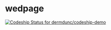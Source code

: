 wedpage
=======


[ ![Codeship Status for dermdunc/codeship-demo](https://codeship.com/projects/4075ce70-7892-0132-7ab6-0aa1cbe19ed1/status?branch=master)](https://codeship.com/projects/55698)



